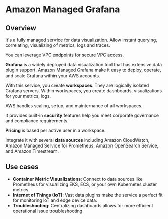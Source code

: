 # Amazon Managed Grafana

## Overview

It's a fully managed service for data visualization. Allow instant querying, correlating, visualizing of metrics, logs and traces.

You can leverage VPC endpoints for secure VPC access.

**Grafana** is a widely deployed data visualization tool that has extensive data plugin support. Amazon Managed Grafana make it easy to deploy, operate, and scale Grafana within your AWS accounts.

With this service, you create **workspaces**. They are logically isolated Grafana servers. Within workspaces, you create dashboards, visualizations for your metrics, logs.

AWS handles scaling, setup, and mainternance of all workspaces.

It provides built-in **security** features help you meet corporate governance and compliance requirements.

**Pricing** is based per active user in a workspace.

Integrate it with several **data sources** including Amazon CloudWatch, Amazon Managed Service for Prometheus, Amazon OpenSearch Service, and Amazon Timestream.


## Use cases

- **Container Metric Visualizations**: Connect to data sources like Prometheus for visualizing EKS, ECS, or your own Kubernetes cluster metrics.
- **Internet of Things (IoT)**: Vast data plugins make the service a perfect fit for monitoring loT and edge device data.
- **Troubleshooting**: Centralizing dashboards allows for more efficient operational issue troubleshooting.
